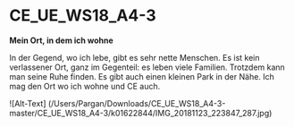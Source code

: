 # CE_UE_WS18_A4-3
**Mein Ort, in dem ich wohne**

In der Gegend, wo ich lebe, gibt es sehr nette Menschen. 
Es ist kein verlassener Ort, ganz im Gegenteil: es leben viele Familien.
Trotzdem kann man seine Ruhe finden.
Es gibt auch einen kleinen Park in der Nähe.
Ich mag den Ort wo ich wohne und CE auch.

![Alt-Text] (/Users/Pargan/Downloads/CE_UE_WS18_A4-3-master/CE_UE_WS18_A4-3/k01622844/IMG_20181123_223847_287.jpg)

